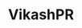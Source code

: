 ---
title: VikashPR
github: https://github.com/VikashPR
mode: dark
transition: 1s
score: 80.8
archetype:
- Code
- Badges | Tags | Icons
- Stats and Metrics
---